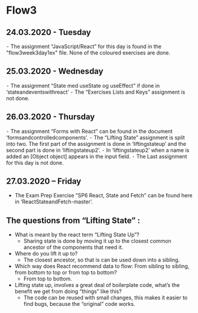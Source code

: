 # Flow3

## 24.03.2020 - Tuesday
⁃	The assignment “JavaScript/React” for this day is found in the "flow3week3day1ex" file. None of the coloured exercises are done.

## 25.03.2020 - Wednesday
⁃	The assignment “State med useState og useEffect” if done in ‘stateandeventswithreact’
⁃	The “Exercises Lists and Keys” assignment is not done.

## 26.03.2020 - Thursday
⁃	The assignment “Forms with React” can be found in the document ‘formsandcontrolledcomponents’.
⁃	The “Lifting State” assignment is split into two. The first part of the assignment is done in ‘liftingstateup’ and the second part is done in ‘liftingstateup2’.
⁃	In ‘liftingstateup2’ when a name is added an [Object object] appears in the input field.
⁃	The Last assignment for this day is not done.

## 27.03.2020 – Friday
-	The Exam Prep Exercise ”SP6 React, State and Fetch” can be found here in ‘ReactStateandFetch-master’.

## The questions from “Lifting State” :
- What is meant by the react term “Lifting State Up”?
  * Sharing state is done by moving it up to the closest common ancestor of the components that need it.
- Where do you lift it up to?
  * The closest ancestor, so that is can be used down into a sibling. 
- Which way does React recommend data to flow: From sibling to sibling, from bottom to top or from top to bottom?
  * From top to bottom.
- Lifting state up, involves a great deal of boilerplate code, what’s the benefit we get from doing “things” like this?
  * The code can be reused with small changes, this makes it easier to find bugs, because the “original” code works.



